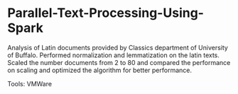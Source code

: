 # Parallel-Text-Processing-Using-Spark
Analysis of Latin documents provided by Classics department of University of Buffalo.
Performed normalization and lemmatization on the latin texts.
Scaled the number documents from 2 to 80 and compared the performance on scaling and optimized the algorithm for better performance.

Tools: VMWare
